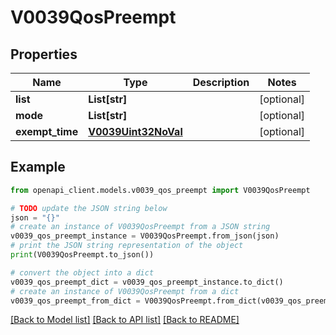 # V0039QosPreempt


## Properties

Name | Type | Description | Notes
------------ | ------------- | ------------- | -------------
**list** | **List[str]** |  | [optional] 
**mode** | **List[str]** |  | [optional] 
**exempt_time** | [**V0039Uint32NoVal**](V0039Uint32NoVal.md) |  | [optional] 

## Example

```python
from openapi_client.models.v0039_qos_preempt import V0039QosPreempt

# TODO update the JSON string below
json = "{}"
# create an instance of V0039QosPreempt from a JSON string
v0039_qos_preempt_instance = V0039QosPreempt.from_json(json)
# print the JSON string representation of the object
print(V0039QosPreempt.to_json())

# convert the object into a dict
v0039_qos_preempt_dict = v0039_qos_preempt_instance.to_dict()
# create an instance of V0039QosPreempt from a dict
v0039_qos_preempt_from_dict = V0039QosPreempt.from_dict(v0039_qos_preempt_dict)
```
[[Back to Model list]](../README.md#documentation-for-models) [[Back to API list]](../README.md#documentation-for-api-endpoints) [[Back to README]](../README.md)


